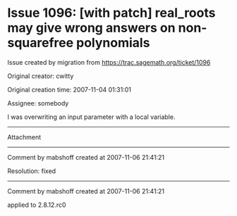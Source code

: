 # Issue 1096: [with patch] real_roots may give wrong answers on non-squarefree polynomials

Issue created by migration from https://trac.sagemath.org/ticket/1096

Original creator: cwitty

Original creation time: 2007-11-04 01:31:01

Assignee: somebody

I was overwriting an input parameter with a local variable.


---

Attachment


---

Comment by mabshoff created at 2007-11-06 21:41:21

Resolution: fixed


---

Comment by mabshoff created at 2007-11-06 21:41:21

applied to 2.8.12.rc0
